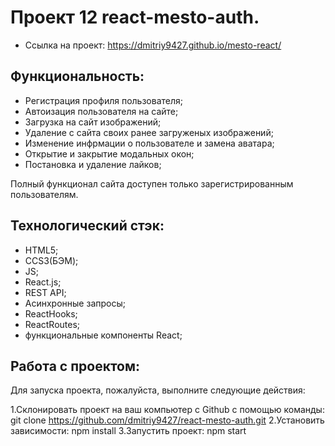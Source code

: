 # Проект 12 react-mesto-auth.

- Ссылка на проект: https://dmitriy9427.github.io/mesto-react/

## Функциональность: 
* Регистрация профиля пользователя;
* Автоизация пользователя на сайте;
* Загрузка на сайт изображений;
* Удаление с сайта своих ранее загруженых изображений;
* Изменение инфрмации о пользователе и замена аватара;
* Открытие и закрытие модальных окон;
* Постановка и удаление лайков;

Полный функционал сайта доступен только зарегистрированным пользователям.

## Технологический стэк:
* HTML5;
* CCS3(БЭМ);
* JS;
* React.js;
* REST API;
* Асинхронные запросы;
* ReactHooks;
* ReactRoutes;
* функциональные компоненты React;

## Работа с проектом: 
Для запуска проекта, пожалуйста, выполните следующие действия:

1.Склонировать проект на ваш компьютер с Github с помощью команды:
git clone https://github.com/dmitriy9427/react-mesto-auth.git
2.Установить зависимости:
npm install
3.Запустить проект:
npm start